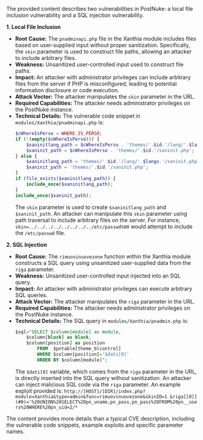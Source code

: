 The provided content describes two vulnerabilities in PostNuke: a local file inclusion vulnerability and a SQL injection vulnerability.

**1. Local File Inclusion**

*   **Root Cause:** The `pnadminapi.php` file in the Xanthia module includes files based on user-supplied input without proper sanitization. Specifically, the `skin` parameter is used to construct file paths, allowing an attacker to include arbitrary files.
*   **Weakness:** Unsanitized user-controlled input used to construct file paths.
*   **Impact:** An attacker with administrator privileges can include arbitrary files from the server if PHP is misconfigured, leading to potential information disclosure or code execution.
*   **Attack Vector:** The attacker manipulates the `skin` parameter in the URL.
*   **Required Capabilities:** The attacker needs administrator privileges on the PostNuke instance.
*   **Technical Details:** The vulnerable code snippet in `modules/Xanthia/pnadminapi.php` is:
    ```php
    $cWhereIsPerso = WHERE_IS_PERSO;
    if (!(empty($cWhereIsPerso))) {
        $xaninitlang_path = $cWhereIsPerso . 'themes/'.$id.'/lang/'.$langs.'/xaninit.php';
        $xaninit_path = $cWhereIsPerso . 'themes/'.$id.'/xaninit.php';
    } else {
        $xaninitlang_path = 'themes/'.$id.'/lang/'.$langs.'/xaninit.php';
        $xaninit_path = 'themes/'.$id.'/xaninit.php';
    }
    if (file_exists($xaninitlang_path)) {
        include_once($xaninitlang_path);
    }
    include_once($xaninit_path);
    ```
    The `skin` parameter is used to create `$xaninitlang_path` and `$xaninit_path`. An attacker can manipulate this `skin` parameter using path traversal to include arbitrary files on the server. For instance, `skin=../../../../../../../../etc/passwd%00` would attempt to include the `/etc/passwd` file.

**2. SQL Injection**

*   **Root Cause:** The `rimuovinuovezone` function within the Xanthia module constructs a SQL query using unsanitized user-supplied data from the `riga` parameter.
*   **Weakness:** Unsanitized user-controlled input injected into an SQL query.
*   **Impact:** An attacker with administrator privileges can execute arbitrary SQL queries.
*   **Attack Vector:** The attacker manipulates the `riga` parameter in the URL.
*   **Required Capabilities:** The attacker needs administrator privileges on the PostNuke instance.
*   **Technical Details:**
    The SQL query in `modules/Xanthia/pnadmin.php` is:
    ```sql
    $sql="SELECT $column[module] as module,
        $column[block] as block,
        $column[position] as position
            FROM  $pntable[theme_blcontrol]
            WHERE $column[position]='$dati[0]'
            ORDER BY $column[module]";
    ```
    The `$dati[0]` variable, which comes from the `riga` parameter in the URL, is directly inserted into the SQL query without sanitization. An attacker can inject malicious SQL code via the `riga` parameter. An example exploit provided is:
     `http://[HOST]/[DIR]/index.php?module=Xanthia&type=admin&func=rimuovinuovezone&skinID=1 &riga[[0]](#0)='%20UNION%20SELECT%20pn_uname,pn_pass,pn_pass%20FROM%20pn__users%20WHERE%20pn_uid=2/*`

The content provides more details than a typical CVE description, including the vulnerable code snippets, example exploits and specific parameter names.